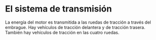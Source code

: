 # El sistema de transmisión

La energía del motor es transmitida a las ruedas de tracción a través del embrague. Hay vehículos de tracción delantera y de tracción trasera. También hay vehículos de tracción en las cuatro ruedas.

